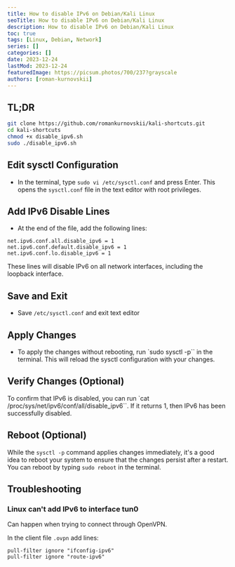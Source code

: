 ```yaml
---
title: How to disable IPv6 on Debian/Kali Linux
seoTitle: How to disable IPv6 on Debian/Kali Linux
description: How to disable IPv6 on Debian/Kali Linux
toc: true
tags: [Linux, Debian, Network]
series: []
categories: []
date: 2023-12-24
lastMod: 2023-12-24
featuredImage: https://picsum.photos/700/237?grayscale
authors: [roman-kurnovskii]
---
```


## TL;DR

```sh
git clone https://github.com/romankurnovskii/kali-shortcuts.git
cd kali-shortcuts
chmod +x disable_ipv6.sh
sudo ./disable_ipv6.sh
```

## Edit sysctl Configuration

- In the terminal, type `sudo vi /etc/sysctl.conf` and press Enter. This opens the `sysctl.conf` file in the text editor with root privileges.

## Add IPv6 Disable Lines

- At the end of the file, add the following lines:

```
net.ipv6.conf.all.disable_ipv6 = 1
net.ipv6.conf.default.disable_ipv6 = 1
net.ipv6.conf.lo.disable_ipv6 = 1
```

These lines will disable IPv6 on all network interfaces, including the loopback interface.

## Save and Exit

- Save `/etc/sysctl.conf` and exit text editor

## Apply Changes

- To apply the changes without rebooting, run `sudo sysctl -p`` in the terminal. This will reload the sysctl configuration with your changes.

## Verify Changes (Optional)

To confirm that IPv6 is disabled, you can run `cat /proc/sys/net/ipv6/conf/all/disable_ipv6``. If it returns 1, then IPv6 has been successfully disabled.

## Reboot (Optional)

While the `sysctl -p` command applies changes immediately, it's a good idea to reboot your system to ensure that the changes persist after a restart. You can reboot by typing `sudo reboot` in the terminal.

## Troubleshooting

### Linux can't add IPv6 to interface tun0

Can happen when trying to connect through OpenVPN.

In the client file `.ovpn` add lines:

```
pull-filter ignore "ifconfig-ipv6"
pull-filter ignore "route-ipv6"
```
